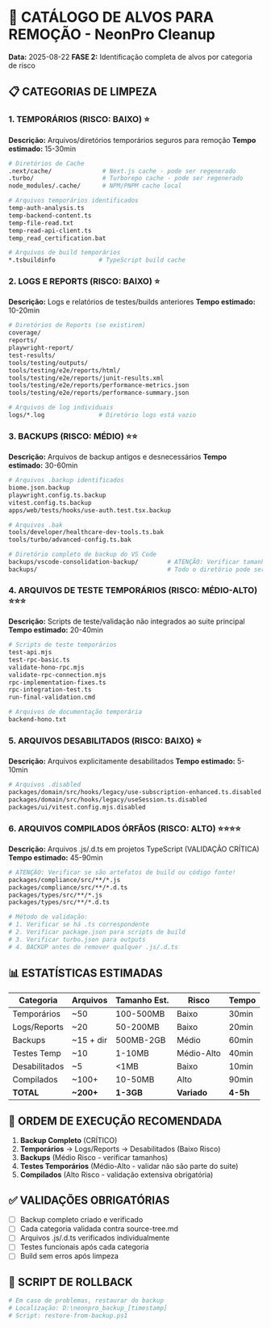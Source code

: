 # 🎯 CATÁLOGO DE ALVOS PARA REMOÇÃO - NeonPro Cleanup

**Data:** 2025-08-22
**FASE 2:** Identificação completa de alvos por categoria de risco

## 📋 CATEGORIAS DE LIMPEZA

### **1. TEMPORÁRIOS (RISCO: BAIXO) ⭐**

**Descrição:** Arquivos/diretórios temporários seguros para remoção
**Tempo estimado:** 15-30min

```bash
# Diretórios de Cache
.next/cache/              # Next.js cache - pode ser regenerado
.turbo/                   # Turborepo cache - pode ser regenerado  
node_modules/.cache/      # NPM/PNPM cache local

# Arquivos temporários identificados
temp-auth-analysis.ts
temp-backend-content.ts
temp-file-read.txt
temp-read-api-client.ts
temp_read_certification.bat

# Arquivos de build temporários
*.tsbuildinfo            # TypeScript build cache
```

### **2. LOGS E REPORTS (RISCO: BAIXO) ⭐**

**Descrição:** Logs e relatórios de testes/builds anteriores
**Tempo estimado:** 10-20min

```bash
# Diretórios de Reports (se existirem)
coverage/
reports/
playwright-report/
test-results/
tools/testing/outputs/
tools/testing/e2e/reports/html/
tools/testing/e2e/reports/junit-results.xml
tools/testing/e2e/reports/performance-metrics.json
tools/testing/e2e/reports/performance-summary.json

# Arquivos de log individuais
logs/*.log               # Diretório logs está vazio
```

### **3. BACKUPS (RISCO: MÉDIO) ⭐⭐**

**Descrição:** Arquivos de backup antigos e desnecessários
**Tempo estimado:** 30-60min

```bash
# Arquivos .backup identificados
biome.json.backup
playwright.config.ts.backup
vitest.config.ts.backup
apps/web/tests/hooks/use-auth.test.tsx.backup

# Arquivos .bak
tools/developer/healthcare-dev-tools.ts.bak
tools/turbo/advanced-config.ts.bak

# Diretório completo de backup do VS Code
backups/vscode-consolidation-backup/        # ATENÇÃO: Verificar tamanho antes!
backups/                                    # Todo o diretório pode ser removido
```

### **4. ARQUIVOS DE TESTE TEMPORÁRIOS (RISCO: MÉDIO-ALTO) ⭐⭐⭐**

**Descrição:** Scripts de teste/validação não integrados ao suite principal
**Tempo estimado:** 20-40min

```bash
# Scripts de teste temporários
test-api.mjs
test-rpc-basic.ts
validate-hono-rpc.mjs
validate-rpc-connection.mjs
rpc-implementation-fixes.ts
rpc-integration-test.ts
run-final-validation.cmd

# Arquivos de documentação temporária
backend-hono.txt
```

### **5. ARQUIVOS DESABILITADOS (RISCO: BAIXO) ⭐**

**Descrição:** Arquivos explicitamente desabilitados
**Tempo estimado:** 5-10min

```bash
# Arquivos .disabled
packages/domain/src/hooks/legacy/use-subscription-enhanced.ts.disabled
packages/domain/src/hooks/legacy/useSession.ts.disabled
packages/ui/vitest.config.mjs.disabled
```

### **6. ARQUIVOS COMPILADOS ÓRFÃOS (RISCO: ALTO) ⭐⭐⭐⭐**

**Descrição:** Arquivos .js/.d.ts em projetos TypeScript (VALIDAÇÃO CRÍTICA)
**Tempo estimado:** 45-90min

```bash
# ATENÇÃO: Verificar se são artefatos de build ou código fonte!
packages/compliance/src/**/*.js
packages/compliance/src/**/*.d.ts
packages/types/src/**/*.js  
packages/types/src/**/*.d.ts

# Método de validação:
# 1. Verificar se há .ts correspondente
# 2. Verificar package.json para scripts de build
# 3. Verificar turbo.json para outputs
# 4. BACKUP antes de remover qualquer .js/.d.ts
```

## 📊 ESTATÍSTICAS ESTIMADAS

| Categoria     | Arquivos  | Tamanho Est. | Risco       | Tempo    |
| ------------- | --------- | ------------ | ----------- | -------- |
| Temporários   | ~50       | 100-500MB    | Baixo       | 30min    |
| Logs/Reports  | ~20       | 50-200MB     | Baixo       | 20min    |
| Backups       | ~15 + dir | 500MB-2GB    | Médio       | 60min    |
| Testes Temp   | ~10       | 1-10MB       | Médio-Alto  | 40min    |
| Desabilitados | ~5        | <1MB         | Baixo       | 10min    |
| Compilados    | ~100+     | 10-50MB      | Alto        | 90min    |
| **TOTAL**     | **~200+** | **1-3GB**    | **Variado** | **4-5h** |

## 🚀 ORDEM DE EXECUÇÃO RECOMENDADA

1. **Backup Completo** (CRÍTICO)
2. **Temporários** → Logs/Reports → Desabilitados (Baixo Risco)
3. **Backups** (Médio Risco - verificar tamanhos)
4. **Testes Temporários** (Médio-Alto - validar não são parte do suite)
5. **Compilados** (Alto Risco - validação extensiva obrigatória)

## ✅ VALIDAÇÕES OBRIGATÓRIAS

- [ ] Backup completo criado e verificado
- [ ] Cada categoria validada contra source-tree.md
- [ ] Arquivos .js/.d.ts verificados individualmente
- [ ] Testes funcionais após cada categoria
- [ ] Build sem erros após limpeza

## 🔄 SCRIPT DE ROLLBACK

```bash
# Em caso de problemas, restaurar do backup
# Localização: D:\neonpro_backup_[timestamp]
# Script: restore-from-backup.ps1
```
